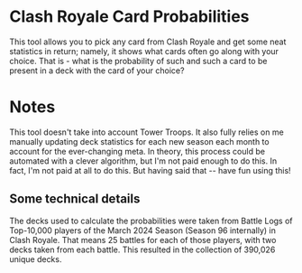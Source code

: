 # Clash Royale Card Probabilities

This tool allows you to pick any card from Clash Royale and get some neat statistics in return; namely, it shows what cards often go along with your choice. 
That is - what is the probability of such and such a card to be present in a deck with the card of your choice?



# Notes

This tool doesn't take into account Tower Troops. It also fully relies on me manually updating deck statistics for each new season each month to account for the ever-changing meta. In theory, this process could be automated with a clever algorithm, but I'm not paid enough to do this. In fact, I'm not paid at all to do this. But having said that -- have fun using this!

## Some technical details

The decks used to calculate the probabilities were taken from Battle Logs of Top-10,000 players of the March 2024 Season (Season 96 internally) in Clash Royale. That means 25 battles for each of those players, with two decks taken from each battle. This resulted in the collection of 390,026 unique decks.
